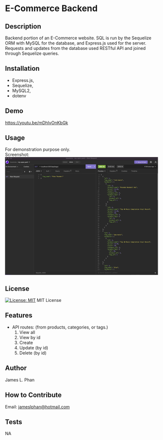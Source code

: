 # E-Commerce Backend

## Description
Backend portion of an E-Commerce website. SQL is run by the Sequelize ORM with MySQL for the database, and Express.js used for the server. Requests and updates from the database used RESTful API and joined through Sequelize queries.

## Installation
- Express.js, 
- Sequelize, 
- MySQL2, 
- dotenv

## Demo
https://youtu.be/mDhlvOnKbGk

## Usage
For demonstration purpose only. <br />
Screenshot: <br />
![alt text](/assets/Insomnia%20screenshot.jpg)

## License
[![License: MIT](https://img.shields.io/badge/License-MIT-yellow.svg)](https://github.com/siennameow/e-commerce-backend/blob/main/LICENSE)
MIT License

## Features
- API routes: (from products, categories, or tags.)
    1. View all 
    2. View by id
    3. Create
    4. Update (by id)
    5. Delete (by id)

## Author
James L. Phan

## How to Contribute
Email: jameslphan@hotmail.com

## Tests
NA